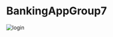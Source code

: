 # BankingAppGroup7
![login](https://user-images.githubusercontent.com/58495779/114116880-59911d00-989a-11eb-86cc-3d14660de721.jpg)

